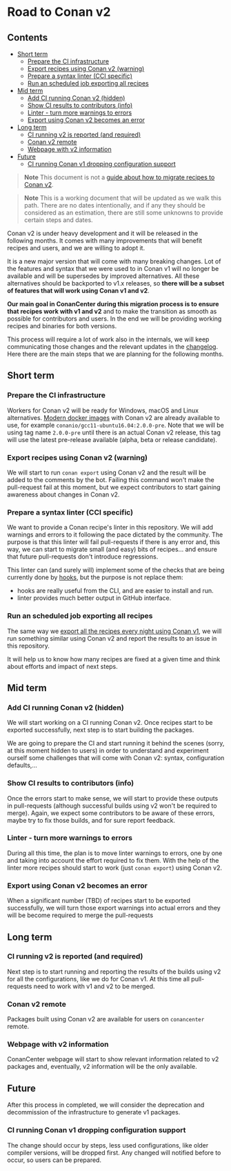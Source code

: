 # Road to Conan v2

<!-- toc -->
## Contents

  * [Short term](#short-term)
    * [Prepare the CI infrastructure](#prepare-the-ci-infrastructure)
    * [Export recipes using Conan v2 (warning)](#export-recipes-using-conan-v2-warning)
    * [Prepare a syntax linter (CCI specific)](#prepare-a-syntax-linter-cci-specific)
    * [Run an scheduled job exporting all recipes](#run-an-scheduled-job-exporting-all-recipes)
  * [Mid term](#mid-term)
    * [Add CI running Conan v2 (hidden)](#add-ci-running-conan-v2-hidden)
    * [Show CI results to contributors (info)](#show-ci-results-to-contributors-info)
    * [Linter - turn more warnings to errors](#linter---turn-more-warnings-to-errors)
    * [Export using Conan v2 becomes an error](#export-using-conan-v2-becomes-an-error)
  * [Long term](#long-term)
    * [CI running v2 is reported (and required)](#ci-running-v2-is-reported-and-required)
    * [Conan v2 remote](#conan-v2-remote)
    * [Webpage with v2 information](#webpage-with-v2-information)
  * [Future](#future)
    * [CI running Conan v1 dropping configuration support](#ci-running-conan-v1-dropping-configuration-support)<!-- endToc -->

> **Note** This document is not a [guide about how to migrate recipes to Conan v2](v2_migration.md).

> **Note** This is a working document that will be updated as we walk
> this path. There are no dates intentionally, and if any they should be
> considered as an estimation, there are still some unknowns to provide
> certain steps and dates.

Conan v2 is under heavy development and it will be released in the
following months. It comes with many improvements that will benefit
recipes and users, and we are willing to adopt it.

It is a new major version that will come with many breaking changes. Lot
of the features and syntax that we were used to in Conan v1 will no longer
be available and will be supersedes by improved alternatives. All these
alternatives should be backported to v1.x releases, so **there will be a
subset of features that will work using Conan v1 and v2**.

**Our main goal in ConanCenter during this migration process is to ensure
that recipes work with v1 and v2** and to make the transition as smooth as
possible for contributors and users. In the end we will be providing
working recipes and binaries for both versions.

This process will require a lot of work also in the internals, we will keep
communicating those changes and the relevant updates in the
[changelog](changelog.md). Here there are the main steps that we are
planning for the following months.

## Short term

### Prepare the CI infrastructure

Workers for Conan v2 will be ready for Windows, macOS and Linux alternatives.
[Modern docker images](https://github.com/conan-io/conan-docker-tools/tree/master/modern) with Conan v2 are already
available to use, for example `conanio/gcc11-ubuntu16.04:2.0.0-pre`.
Note that we will be using tag name `2.0.0-pre` until there is an
actual Conan v2 release, this tag will use the latest pre-release
available (alpha, beta or release candidate).

### Export recipes using Conan v2 (warning)

We will start to run `conan export` using Conan v2 and the result will be
added to the comments by the bot. Failing this command won't make the
pull-request fail at this moment, but we expect contributors to start
gaining awareness about changes in Conan v2.

### Prepare a syntax linter (CCI specific)

We want to provide a Conan recipe's linter in this repository. We will add
warnings and errors to it following the pace dictated by the community.
The purpose is that this linter will fail pull-requests if there is any
error and, this way, we can start to migrate small (and easy) bits of
recipes... and ensure that future pull-requests don't introduce
regressions.

This linter can (and surely will) implement some of the checks that are
being currently done by [hooks](https://github.com/conan-io/hooks), but
the purpose is not replace them:

* hooks are really useful from the CLI, and are easier to install and run.
* linter provides much better output in GitHub interface.

### Run an scheduled job exporting all recipes

The same way we [export all the recipes every night using Conan v1](https://github.com/conan-io/conan-center-index/issues/2232), we will
run something similar using Conan v2 and report the results to an issue in
this repository.

It will help us to know how many recipes are fixed at a given time and
think about efforts and impact of next steps.

## Mid term

### Add CI running Conan v2 (hidden)

We will start working on a CI running Conan v2. Once recipes start to be
exported successfully, next step is to start building the packages.

We are going to prepare the CI and start running it behind the scenes
(sorry, at this moment hidden to users) in order to understand and
experiment ourself some challenges that will come with Conan v2: syntax,
configuration defaults,...

### Show CI results to contributors (info)

Once the errors start to make sense, we will start to provide these outputs
in pull-requests (although successful builds using v2 won't be required to
merge). Again, we expect some contributors to be aware of these errors,
maybe try to fix those builds, and for sure report feedback.

### Linter - turn more warnings to errors

During all this time, the plan is to move linter warnings to errors, one
by one and taking into account the effort required to fix them. With the
help of the linter more recipes should start to work (just `conan export`)
using Conan v2.

### Export using Conan v2 becomes an error

When a significant number (TBD) of recipes start to be exported
successfully, we will turn those export warnings into actual errors and
they will be become required to merge the pull-requests

## Long term

### CI running v2 is reported (and required)

Next step is to start running and reporting the results of the builds using
v2 for all the configurations, like we do for Conan v1. At this time all
pull-requests need to work with v1 and v2 to be merged.

### Conan v2 remote

Packages built using Conan v2 are available for users on ``conancenter`` remote.

### Webpage with v2 information

ConanCenter webpage will start to show relevant information related to v2
packages and, eventually, v2 information will be the only available.

## Future

After this process in completed, we will consider the deprecation and
decommission of the infrastructure to generate v1 packages.

### CI running Conan v1 dropping configuration support

The change should occur by steps, less used configurations, like older compiler versions, will be dropped first.
Any changed will notified before to occur, so users can be prepared.
